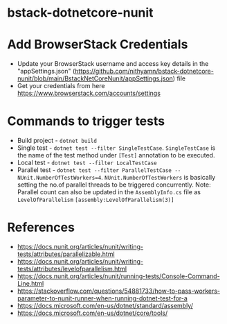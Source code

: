 # bstack-dotnetcore-nunit

# Add BrowserStack Credentials
- Update your BrowserStack username and access key details in the "appSettings.json" (https://github.com/nithyamn/bstack-dotnetcore-nunit/blob/main/BstackNetCoreNunit/appSettings.json) file
- Get your credentials from here https://www.browserstack.com/accounts/settings

# Commands to trigger tests
- Build project - `dotnet build`
- Single test - `dotnet test --filter SingleTestCase`. `SingleTestCase` is the name of the test method under `[Test]` annotation to be executed.
- Local test - `dotnet test --filter LocalTestCase` 
- Parallel test - `dotnet test --filter ParallelTestCase -- NUnit.NumberOfTestWorkers=4`. `NUnit.NumberOfTestWorkers` is basically setting the no.of parallel threads to be triggered concurrently. 
Note: Parallel count can also be updated in the `AssemblyInfo.cs` file as `LevelOfParallelism`
`[assembly:LevelOfParallelism(3)]`

# References
- https://docs.nunit.org/articles/nunit/writing-tests/attributes/parallelizable.html
- https://docs.nunit.org/articles/nunit/writing-tests/attributes/levelofparallelism.html
- https://docs.nunit.org/articles/nunit/running-tests/Console-Command-Line.html
- https://stackoverflow.com/questions/54881733/how-to-pass-workers-parameter-to-nunit-runner-when-running-dotnet-test-for-a
- https://docs.microsoft.com/en-us/dotnet/standard/assembly/
- https://docs.microsoft.com/en-us/dotnet/core/tools/